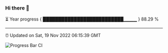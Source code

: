 ### Hi there 👋

⏳ Year progress { ██████████████████████████▁▁▁▁ } 88.29 %

---

⏰ Updated on Sat, 19 Nov 2022 06:15:39 GMT

![Progress Bar CI](https://github.com/liununu/liununu/workflows/Progress%20Bar%20CI/badge.svg)
